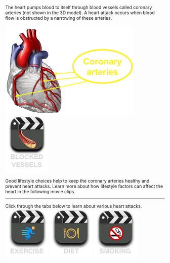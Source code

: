 The heart pumps blood to itself through blood vessels called coronary arteries (not shown in the 3D model). A heart attack occurs when blood flow is obstructed by a narrowing of these arteries.

<div class="topic-img-big">

<img src="img/coronary_heart.png" width="80%" height="auto"/>
<span class="md-video md-mt" data-play="video">
  <img id="blocked" src="img/blockage.png" class="video-icon-tall"/>
</span>
</div>

<div style="margin-top: 1em; margin-bottom:1em">
Good lifestyle choices help to keep the coronary arteries healthy and prevent heart attacks. Learn more about how lifestyle factors can affect the heart in the following movie clips.
</div>

---

<span class="md-notice"> 
Click through the tabs below to learn about various heart attacks.
</span>

<div class="topic-img">
<span class="md-video" data-play="video">
  <img id="exercise" src="img/exercise.png" class="video-icon"/>
</span>
<span class="md-video" data-play="video">
  <img id="diet" src="img/diet.png" class="video-icon"/>
</span>
<span class="md-video" data-play="video">
  <img id="smoking" src="img/smoking.png" class="video-icon"/>
</span>
</div>
